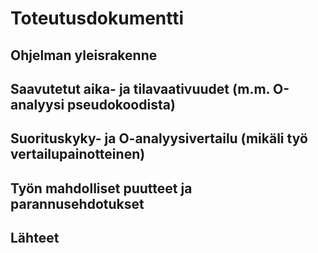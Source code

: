 Toteutusdokumentti
==================

## Ohjelman yleisrakenne
## Saavutetut aika- ja tilavaativuudet (m.m. O-analyysi pseudokoodista)
## Suorituskyky- ja O-analyysivertailu (mikäli työ vertailupainotteinen)
## Työn mahdolliset puutteet ja parannusehdotukset
## Lähteet
